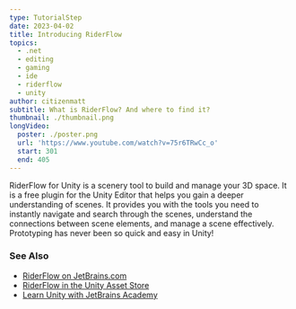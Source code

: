 ```yaml
---
type: TutorialStep
date: 2023-04-02
title: Introducing RiderFlow
topics:
  - .net
  - editing
  - gaming
  - ide
  - riderflow
  - unity
author: citizenmatt
subtitle: What is RiderFlow? And where to find it?
thumbnail: ./thumbnail.png
longVideo:
  poster: ./poster.png
  url: 'https://www.youtube.com/watch?v=75r6TRwCc_o'
  start: 301
  end: 405
---
```


RiderFlow for Unity is a scenery tool to build and manage your 3D space.
It is a free plugin for the Unity Editor that helps you gain a deeper understanding of scenes.
It provides you with the tools you need to instantly navigate and search through the scenes,
understand the connections between scene elements, and manage a scene effectively.
Prototyping has never been so quick and easy in Unity!

### See Also

- [RiderFlow on JetBrains.com](https://www.jetbrains.com/riderflow/)
- [RiderFlow in the Unity Asset Store](https://assetstore.unity.com/packages/tools/level-design/riderflow-218574)
- [Learn Unity with JetBrains Academy](https://hyperskill.org/tracks/36?utm=rider_guide)
